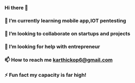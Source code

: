 ### Hi there 👋



### 🌱 I’m currently learning **mobile app,IOT pentesting**

### 👯 I’m looking to collaborate on **startups and projects**

### 🤝 I’m looking for help with **entrepreneur**

### 📫 How to reach me **karthickop6@gmail.com**

### ⚡ Fun fact **my capacity is far high!**
